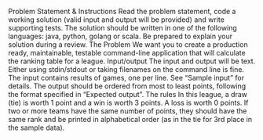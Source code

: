 Problem Statement & Instructions
Read the problem statement, code a working solution (valid input and output will be provided)
and write supporting tests. The solution should be written in one of the following languages:
java, python, golang or scala. Be prepared to explain your solution during a review.
The Problem
We want you to create a production ready, maintainable, testable command-line application that
will calculate the ranking table for a league.
Input/output
The input and output will be text. Either using stdin/stdout or taking filenames on the command
line is fine.
The input contains results of games, one per line. See “Sample input” for details.
The output should be ordered from most to least points, following the format specified in
“Expected output”.
The rules
In this league, a draw (tie) is worth 1 point and a win is worth 3 points. A loss is worth 0 points.
If two or more teams have the same number of points, they should have the same rank and be
printed in alphabetical order (as in the tie for 3rd place in the sample data).
